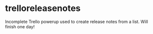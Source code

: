 # trelloreleasenotes
Incomplete Trello powerup used to create release notes from a list. Will finish one day!
